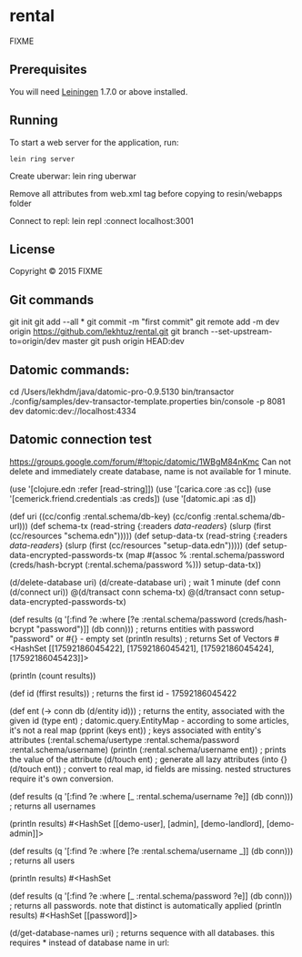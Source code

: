 # rental

FIXME

## Prerequisites

You will need [Leiningen][1] 1.7.0 or above installed.

[1]: https://github.com/technomancy/leiningen

## Running

To start a web server for the application, run:

    lein ring server

Create uberwar:
lein ring uberwar

Remove all attributes from web.xml <webapp> tag before copying to resin/webapps folder

Connect to repl:
lein repl :connect localhost:3001

## License

Copyright © 2015 FIXME

## Git commands

git init
git add --all *
git commit -m "first commit"
git remote add -m dev origin https://github.com/lekhtuz/rental.git
git branch --set-upstream-to=origin/dev master
git push origin HEAD:dev


## Datomic commands:

cd /Users/lekhdm/java/datomic-pro-0.9.5130
bin/transactor ./config/samples/dev-transactor-template.properties
bin/console -p 8081 dev datomic:dev://localhost:4334

## Datomic connection test

https://groups.google.com/forum/#!topic/datomic/1WBgM84nKmc
Can not delete and immediately create database, name is not available for 1 minute.

(use '[clojure.edn :refer [read-string]])
(use '[carica.core :as cc])
(use '[cemerick.friend.credentials :as creds])
(use '[datomic.api :as d])

(def uri ((cc/config :rental.schema/db-key) (cc/config :rental.schema/db-url)))
(def schema-tx (read-string {:readers *data-readers*} (slurp (first (cc/resources "schema.edn")))))
(def setup-data-tx (read-string {:readers *data-readers*} (slurp (first (cc/resources "setup-data.edn")))))
(def setup-data-encrypted-passwords-tx (map #(assoc % :rental.schema/password (creds/hash-bcrypt (:rental.schema/password %))) setup-data-tx))

(d/delete-database uri)
(d/create-database uri)
; wait 1 minute
(def conn (d/connect uri))
@(d/transact conn schema-tx)
@(d/transact conn setup-data-encrypted-passwords-tx)

(def results (q '[:find ?e :where [?e :rental.schema/password (creds/hash-bcrypt "password")]] (db conn)))
; returns entities with password "password" or #{} - empty set
(println results)
; returns Set of Vectors #<HashSet [[17592186045422], [17592186045421], [17592186045424], [17592186045423]]>

(println (count results))

(def id (ffirst results))
; returns the first id - 17592186045422

(def ent (-> conn db (d/entity id)))
; returns the entity, associated with the given id
(type ent)
; datomic.query.EntityMap - according to some articles, it's not a real map
(pprint (keys ent))
; keys associated with entity's attributes (:rental.schema/usertype :rental.schema/password :rental.schema/username)
(println (:rental.schema/username ent))
; prints the value of the attribute
(d/touch ent)
; generate all lazy attributes
(into {} (d/touch ent))
; convert to real map, id fields are missing. nested structures require it's own conversion.

(def results (q '[:find ?e :where [_ :rental.schema/username ?e]] (db conn)))
; returns all usernames

(println results)
#<HashSet [[demo-user], [admin], [demo-landlord], [demo-admin]]>

(def results (q '[:find ?e :where [?e :rental.schema/username _]] (db conn)))
; returns all users

(println results)
#<HashSet 

(def results (q '[:find ?e :where [_ :rental.schema/password ?e]] (db conn)))
; returns all passwords. note that distinct is automatically applied
(println results)
#<HashSet [[password]]>

(d/get-database-names uri)
; returns sequence with all databases. this requires * instead of database name in url: 

